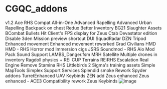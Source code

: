 # CGQC_addons

v1.2
Ace RHS Compat All-in-One
Advanced Rapelling
Advanced Urban Rapelling
Backpack on chest Redux
Better Inventory
BG21 Slaughter Assets
BCombat
Bullets Hit
Client's FPS display for Zeus
Ctab Devastator edition
Disable 3den Mission preview shortcut
DUI SquadRadar
DZN Tripod
Enhanced movement
Enhanced movement reworked
Grad Civilians
HMD
HMD - RHS
Horror mod
Immersion cigs
JSRS Soundmod - RHS Aio Mod Pack Sound Support
LAMBS_Danger.fsm
MRH Satellite
Multiple drones in inventory
Ragdoll physics +
RE: CUP Terrains
RE:RHS Escalation
Real Engine
Remove Stamina
RHS Littlebirds 2
Sigma's training assets
Simple MapTools
Simplex Support Services
Splendid smoke Rework
Spyder addons
TurretEnhanced
UAV Keybinds
ZEN add
Zeus enhanced
Zeus enhanced - ACE3 Compatibility rework
Zeus Keybinds
![image](https://user-images.githubusercontent.com/56617439/185511851-4b60231f-a380-4e57-a5e5-394336bdb5b9.png)
